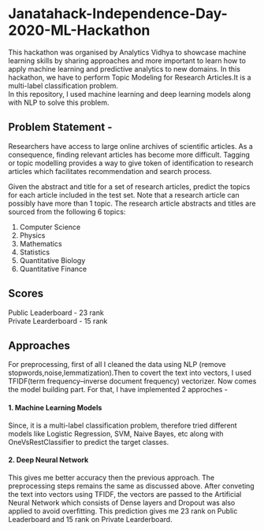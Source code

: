 # Janatahack-Independence-Day-2020-ML-Hackathon
This hackathon was organised by Analytics Vidhya to showcase machine learning skills by sharing approaches and more important to learn how to apply machine learning and predictive analytics to new domains. In this hackathon, we have to perform Topic Modeling for Research Articles.It is a multi-label classification problem.<br>
In this repository, I used machine learning and deep learning models along with NLP to solve this problem.

## Problem Statement - 
Researchers have access to large online archives of scientific articles. As a consequence, finding relevant articles has become more difficult. Tagging or topic modelling provides a way to give token of identification to research articles which facilitates recommendation and search process.

Given the abstract and title for a set of research articles, predict the topics for each article included in the test set. Note that a research article can possibly have more than 1 topic. The research article abstracts and titles are sourced from the following 6 topics: 

1. Computer Science
2. Physics
3. Mathematics
4. Statistics
5. Quantitative Biology
6. Quantitative Finance

## Scores
Public Leaderboard - 23 rank </br>
Private Learderboard - 15 rank

## Approaches
For preprocessing, first of all I cleaned the data using NLP (remove stopwords,noise,lemmatization).Then to covert the text into vectors, I used TFIDF(term frequency–inverse document frequency) vectorizer. Now comes the model building part. For that, I have implemented 2 approches - 
#### 1. Machine Learning Models
Since, it is a multi-label classification problem, therefore tried different models like Logistic Regression, SVM, Naive Bayes, etc along with OneVsRestClassifier to predict the target classes.
#### 2. Deep Neural Network
This gives me better accuracy then the previous approach. The preprocessing steps remains the same as discussed above. After conveting the text into vectors using TFIDF, the vectors are passed to the Artificial Neural Network which consists of Dense layers and Dropout was also applied to avoid overfitting. This prediction gives me 23 rank on Public Leaderboard and 15 rank on Private Learderboard.
